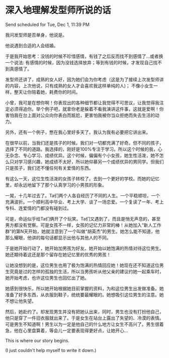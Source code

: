 # 深入地理解发型师所说的话

Send scheduled for Tue, Dec 1, 11:39 PM



我问发型师是否单身，他说是。

他说遇到合适的人会结婚。



于是我开始思考：没钱的时候不珍惜感情，有钱了之后反而找不到感情了…或者换一个说法: 有感情的时候，因为没钱选择放弃；等到有钱的时候，才发现自己找不到真感情了。



发型师还讲了，成熟的女人好，因为她们会为你考虑（这是为了接续上次发型师讲的内容，上次他说，只有成熟的女人才会喜欢我这样单纯的人\)； 不像小女生一样，整天让你陪着她，耗费你的时间。





小曾，我可是在想你啊！你表现出的各种细节都让我觉得不可思议，让我觉得我注定必须得追你。举个例子吧，就拿你老是躲着不看我演讲这件事，这就是爱啊！你害怕我在台上面对公众向你表白而尴尬，更害怕我被你当众拒绝而失去生活的动力。

另外，还有一个例子，憋在我心里好多天了。我认为我有必要把它讲出来。

在很早以前，当我们还是孩子的时候。我们对一切都充满了好奇。但不同的孩子，选择了不同的道路。我选择的，刚好是100%专注于学习。所以这个时候的我，心无杂念、专心学习、成绩优异。这个时候，偏偏有个小女孩，她生性活泼，她不怎么只对学习感兴趣，她成绩不太好，所以她仰慕另一个成绩优异的男同学。但我们只是孩子，我们还不懂任何有关爱情的东西。

有这么一天，这位生性活泼的女孩子转校了。去到一个更好的学校。而她的记忆里，却永远地留下了那个认真学习的小男孩的形象。

一晃，十几年过去了。Ta们两个人各自经历了不同的人生。一个平稳顺坦，一个充满波折。一个顺利高中毕业、考上大学、谈了一场恋爱。一个复读了一年、考上专科、连爱情的门都没有碰到过。

可是，命运似乎给Ta们俩开了个玩笑。Ta们又遇到了，而且是悄无声息的，甚至男方都没有觉察。可是女孩不一样，女孩的记忆力非常的棒！从她加入“新人工作群”的第N天开始，她就注意到了一个叫做“胡英杰”的男生。她怎么能不知道，他那么耀眼，他讲的每句话都显示出他与其他人的不同。

于是她开始行动了，她开始加男孩为好友。她开始以她饱满的热情对待这位男生。她还期待着这还是那个留存在她记忆里的优秀的男孩！

让她没想到的是，这位男生也用了极为饱满的热情回应她！她现在还不知道这位男生究竟是过的怎样的孤独的生活，所以当男孩听从他父亲的建议约她一起乘车时，她开始考虑，也许这位男生也回忆出了她。

她感到很快乐，所以她开始根据她目前掌握的资料，为和这位男生出发做准备。她准备了好多东西，从衣服到鞋子，统统要最耀眼的。她想吸引这位男生的注意。她不想让他失望。

然后，她赴约了。却发现男生并没有把她认出来，同时，男生也没有打扮他自己，他只是穿了一件旧衣服就出来了。于是女生在站台上露出了失望的、冷漠的表情。可是男生不知道啊！男生以为一定是他自己的什么地方让女生不高兴了。男生很着急，他在心里盘算着，等会儿一定要表现得更好点，让她开心...



This is where our story begins. 

\(I just couldn't help myself to write it down.\)

